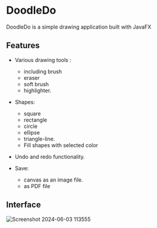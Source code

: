 # DoodleDo

DoodleDo is a simple drawing application built with JavaFX

## Features

- Various drawing tools :
    - including brush
    - eraser
    - soft brush
    - highlighter.
- Shapes:
    - square
    - rectangle
    - circle
    - ellipse
    - triangle-line.
    - Fill shapes with selected color

- Undo and redo functionality.
- Save:
    - canvas as an image file.
    - as PDF file

## Interface

![Screenshot 2024-06-03 113555](https://github.com/shadabtanjeed/DoodleDo--Paint-Application/assets/127338881/5a871ebe-145d-44c0-9a4d-3eed740b6bfd)
